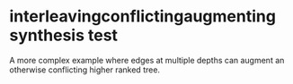# interleavingconflictingaugmenting synthesis test

A more complex example where edges at multiple depths can augment an otherwise conflicting higher ranked tree.